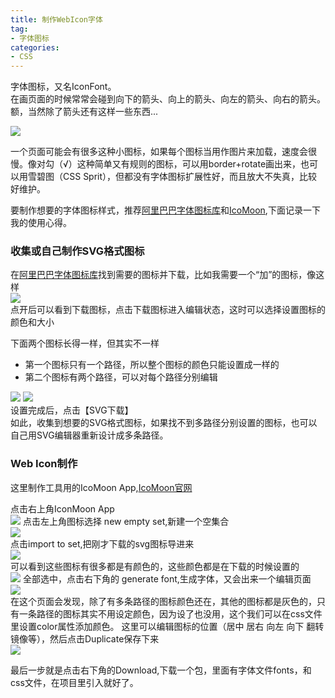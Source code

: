 ```yaml
---
title: 制作WebIcon字体
tag:
- 字体图标
categories:
- CSS
---
```


字体图标，又名IconFont。    
在画页面的时候常常会碰到向下的箭头、向上的箭头、向左的箭头、向右的箭头。 额，当然除了箭头还有这样一些东西...    
<!-- more -->
<img src="/images/IconMoon/QQ20161108-4@2x.png" class="full-image" />

一个页面可能会有很多这种小图标，如果每个图标当用作图片来加载，速度会很慢。像对勾（√）这种简单又有规则的图标，可以用border+rotate画出来，也可以用雪碧图（CSS Sprit），但都没有字体图标扩展性好，而且放大不失真，比较好维护。    

要制作想要的字体图标样式，推荐[阿里巴巴字体图标库](http://www.iconfont.cn/plus)和[IcoMoon](http://iconmoon.io/),下面记录一下我的使用心得。

### 收集或自己制作SVG格式图标

在[阿里巴巴字体图标库](http://www.iconfont.cn/plus)找到需要的图标并下载，比如我需要一个“加”的图标，像这样    
![](/images/IconMoon/QQ20161109-0@2x.png)    
点开后可以看到下载图标，点击下载图标进入编辑状态，这时可以选择设置图标的颜色和大小

下面两个图标长得一样，但其实不一样    

- 第一个图标只有一个路径，所以整个图标的颜色只能设置成一样的
- 第二个图标有两个路径，可以对每个路径分别编辑

![](/images/IconMoon/QQ20161109-1@2x.png)
![](/images/IconMoon/QQ20161108-7@2x.png)    
设置完成后，点击【SVG下载】    
如此，收集到想要的SVG格式图标，如果找不到多路径分别设置的图标，也可以自己用SVG编辑器重新设计成多条路径。

### Web Icon制作
这里制作工具用的IcoMoon App,[IcoMoon官网](http://iconmoon.io/)

点击右上角IconMoon App    
![](/images/IconMoon/QQ20161108-0@2x.png)
点击左上角图标选择 new empty set,新建一个空集合    
![](/images/IconMoon/QQ20161108-1@2x.png)    
点击import to set,把刚才下载的svg图标导进来    
![](/images/IconMoon/QQ20161108-2@2x.png)	
可以看到这些图标有很多都是有颜色的，这些颜色都是在下载的时候设置的    
![](/images/IconMoon/QQ20161108-3@2x.png)
全部选中，点击右下角的 generate font,生成字体，又会出来一个编辑页面   
![](/images/IconMoon/QQ20161108-5@2x.png)    
在这个页面会发现，除了有多条路径的图标颜色还在，其他的图标都是灰色的，只有一条路径的图标其实不用设定颜色，因为设了也没用，这个我们可以在css文件里设置color属性添加颜色。
这里可以编辑图标的位置（居中 居右  向左 向下 翻转 镜像等），然后点击Duplicate保存下来    
![](/images/IconMoon/QQ20161108-6@2x.png)

最后一步就是点击右下角的Download,下载一个包，里面有字体文件fonts，和css文件，在项目里引入就好了。
